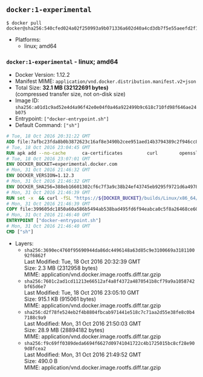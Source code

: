 ## `docker:1-experimental`

```console
$ docker pull docker@sha256:540cfed024a02f250993a9b071336a602d40a4cd3db7f5e55aeefd2f12913a27
```

-	Platforms:
	-	linux; amd64

### `docker:1-experimental` - linux; amd64

-	Docker Version: 1.12.2
-	Manifest MIME: `application/vnd.docker.distribution.manifest.v2+json`
-	Total Size: **32.1 MB (32122691 bytes)**  
	(compressed transfer size, not on-disk size)
-	Image ID: `sha256:a01d1c9ad52e4d4a96f42e0e04f0a46a922499b9c618c710fd98f646ae24b075`
-	Entrypoint: `["docker-entrypoint.sh"]`
-	Default Command: `["sh"]`

```dockerfile
# Tue, 18 Oct 2016 20:31:22 GMT
ADD file:7afbc23fda8b0b3872623c16af8e3490b2cee951aed14b3794389c2f946cc8c7 in / 
# Tue, 18 Oct 2016 23:04:45 GMT
RUN apk add --no-cache 		ca-certificates 		curl 		openssl
# Tue, 18 Oct 2016 23:07:01 GMT
ENV DOCKER_BUCKET=experimental.docker.com
# Mon, 31 Oct 2016 21:46:32 GMT
ENV DOCKER_VERSION=1.12.3
# Mon, 31 Oct 2016 21:46:32 GMT
ENV DOCKER_SHA256=388eb16601302cf6c7f3a9c38b24ef43745eb9295f9721d6a49783ede5e9fbe5
# Mon, 31 Oct 2016 21:46:39 GMT
RUN set -x 	&& curl -fSL "https://${DOCKER_BUCKET}/builds/Linux/x86_64/docker-${DOCKER_VERSION}.tgz" -o docker.tgz 	&& echo "${DOCKER_SHA256} *docker.tgz" | sha256sum -c - 	&& tar -xzvf docker.tgz 	&& mv docker/* /usr/local/bin/ 	&& rmdir docker 	&& rm docker.tgz 	&& docker -v
# Mon, 31 Oct 2016 21:46:39 GMT
COPY file:399605dc1850a60a586b5494ab538bad495fd6f94eabca0c5f8a26468ce6030f in /usr/local/bin/ 
# Mon, 31 Oct 2016 21:46:40 GMT
ENTRYPOINT ["docker-entrypoint.sh"]
# Mon, 31 Oct 2016 21:46:40 GMT
CMD ["sh"]
```

-	Layers:
	-	`sha256:3690ec4760f95690944da86dc4496148a63d85c9e3100669a318110092f6862f`  
		Last Modified: Tue, 18 Oct 2016 20:32:39 GMT  
		Size: 2.3 MB (2312958 bytes)  
		MIME: application/vnd.docker.image.rootfs.diff.tar.gzip
	-	`sha256:7601c2ad1cd11213e66512af4a8f4372a4870541b8cf79a9a1058742bf65d6e7`  
		Last Modified: Tue, 18 Oct 2016 23:05:10 GMT  
		Size: 915.1 KB (915061 bytes)  
		MIME: application/vnd.docker.image.rootfs.diff.tar.gzip
	-	`sha256:d2f78fe524eb2f4b8804fbcab971441e518c7c71aa2d55e38fe8c0b47188c9a9`  
		Last Modified: Mon, 31 Oct 2016 21:50:03 GMT  
		Size: 28.9 MB (28894182 bytes)  
		MIME: application/vnd.docker.image.rootfs.diff.tar.gzip
	-	`sha256:f9c69ff0389deda6694f6627d09741041722c4b1725015bc8cf28e909d8fcea2`  
		Last Modified: Mon, 31 Oct 2016 21:49:52 GMT  
		Size: 490.0 B  
		MIME: application/vnd.docker.image.rootfs.diff.tar.gzip
